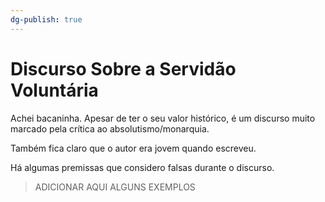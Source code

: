 ```yaml
---
dg-publish: true
---
```

# Discurso Sobre a Servidão Voluntária

Achei bacaninha. Apesar de ter o seu valor histórico, é um discurso muito marcado pela crítica ao absolutismo/monarquia.

Também fica claro que o autor era jovem quando escreveu.

Há algumas premissas que considero falsas durante o discurso.

> ADICIONAR AQUI ALGUNS EXEMPLOS
